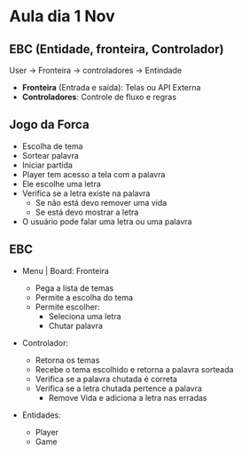 # Aula dia 1 Nov

## EBC (Entidade, fronteira, Controlador)

User -> Fronteira -> controladores -> Entindade

* **Fronteira** (Entrada e saída): Telas ou API Externa
* **Controladores**: Controle de fluxo e regras

## Jogo da Forca

* Escolha de tema
* Sortear palavra
* Iniciar partida
* Player tem acesso a tela com a palavra
* Ele escolhe uma letra
* Verifica se a letra existe na palavra
  * Se não está devo remover uma vida
  * Se está devo mostrar a letra
* O usuário pode falar uma letra ou uma palavra


## EBC

* Menu | Board: Fronteira
    - Pega a lista de temas
    - Permite a escolha do tema
    <!-- - Permite iniciar o jogo -->
    - Permite escolher:
      - Seleciona uma letra
      - Chutar palavra

* Controlador:
  - Retorna os temas
  - Recebe o tema escolhido  e retorna a palavra sorteada
  - Verifica se a palavra chutada é correta
  - Verifica se a letra chutada pertence a palavra
    - Remove Vida e adiciona a letra nas erradas

* Entidades:
  - Player
  - Game
